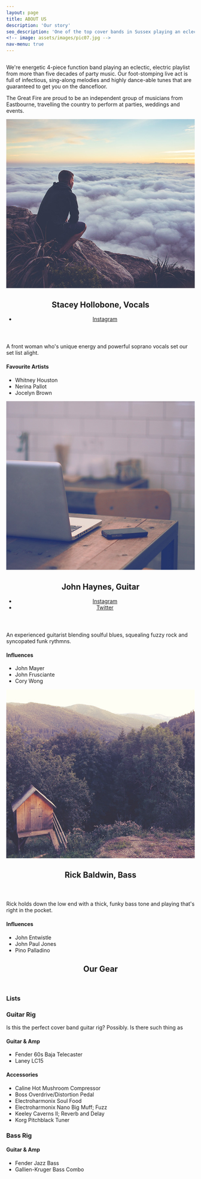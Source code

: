 ```yaml
---
layout: page
title: ABOUT US
description: 'Our story'
seo_description: 'One of the top cover bands in Sussex playing an eclectic, electric playlist from five decades of rock, pop, funk and blues. Find out more about the band.'
<!-- image: assets/images/pic07.jpg -->
nav-menu: true
---
```


<!-- Main -->
<div id="main" class="alt">



<!-- Intro -->
<section id="intro" class="spotlights" style="margin-top:2em;">
	<div class="inner">
		<p>We're energetic 4-piece function band playing an eclectic, electric playlist from more than five decades of party music. Our foot-stomping live act is full of infectious, sing-along melodies and highly dance-able tunes that are guaranteed to get you on the dancefloor.</p>
		<p>The Great Fire are proud to be an independent group of musicians from Eastbourne, travelling the country to perform at parties, weddings and events.</p>
	</div>
</section>

<!-- About -->	
<section id="two" class="spotlights">
	<section>
		<img src="assets/images/pic08.jpg" alt="" data-position="center center" />
		<div class="content">
			<div class="inner">
				<header class="major">
					<h2>Stacey Hollobone, Vocals</h2>
					<ul class="icons">
						<li><a href="https://instagram.com/bakedbystacey" class="icon fa-instagram"><span class="label">Instagram</span></a></li>
					</ul>
				</header>
				<p>A front woman who's unique energy and powerful soprano vocals set our set list alight.</p>
				<h4>Favourite Artists</h4>
				<ul class="alt">
					<li>Whitney Houston</li>
					<li>Nerina Pallot</li>
					<li>Jocelyn Brown</li>
				</ul> 
			</div>
		</div>
	</section>
	<section>
		<img src="assets/images/pic09.jpg" alt="" data-position="top center" />
		<div class="content">
			<div class="inner">
				<header class="major">
					<h2>John Haynes, Guitar</h2>
					<ul class="icons">
						<li><a href="https://instagram.com/johnhayn_es" class="icon fa-instagram"><span class="label">Instagram</span></a></li>
						<li><a href="https://twitter.com/johnhayn_es" class="icon fa-twitter"><span class="label">Twitter</span></a></li>
					</ul>
				</header>
				<p>An experienced guitarist blending soulful blues, squealing fuzzy rock and syncopated funk rythmns.</p>
				<h4>Influences</h4>
				<ul class="alt">
					<li>John Mayer</li>
					<li>John Frusciante</li>
					<li>Cory Wong</li>
				</ul>
			</div>
		</div>
	</section>
	<section>
		<img src="assets/images/pic10.jpg" alt="" data-position="25% 25%" />
		<div class="content">
			<div class="inner">
				<header class="major">
					<h2>Rick Baldwin, Bass</h2>
				</header>
				<p>Rick holds down the low end with a thick, funky bass tone and playing that's right in the pocket.</p>
				<h4>Influences</h4>
				<ul class="alt">
					<li>John Entwistle</li>
					<li>John Paul Jones</li>
					<li>Pino Palladino</li>
				</ul>
			</div>
		</div>
	</section>
	<!-- <section>
		<img src="assets/images/pic09.jpg" alt="" data-position="top center" />
		<div class="content">
			<div class="inner">
				<header class="major">
					<h2>Alex</h2>
					<h4>Drums</h4>
				</header>
				<p>A self-taught guitarist blending soulful blues, squealing fuzzy rock and tight-but-loose rythmn guitar.</p>
				<h4>Top Influences</h4>
				<ul class="alt">
					<li>John Mayer</li>
					<li>John Frusciante</li>
					<li>Cory Wong</li>
				</ul>
			</div>
		</div>
	</section> -->
</section>

<!-- Gear -->
<section id="one">
	<div class="inner">
		<header class="major">
			<h1>Our Gear</h1>
		</header>
		<h3>Lists</h3>
		<div class="row">
			<div class="6u 12u$(medium)">
				<h3>Guitar Rig</h3>
				<p>Is this the perfect cover band guitar rig? Possibly. Is there such thing as </p>
				<h4>Guitar & Amp</h4>
				<ul>
					<li>Fender 60s Baja Telecaster</li>
					<li>Laney LC15</li>
				</ul>
				<h4>Accessories</h4>
				<ul>
					<li>Caline Hot Mushroom Compressor</li>
					<li>Boss Overdrive/Distortion Pedal</li>
					<li>Electroharmonix Soul Food</li>
					<li>Electroharmonix Nano Big Muff; Fuzz</li>
					<li>Keeley Caverns II; Reverb and Delay</li>
					<li>Korg Pitchblack Tuner</li>
				</ul>
			</div>
			<div class="6u 12u$(medium)">
				<h3>Bass Rig</h3>
				<p></p>
				<h4>Guitar & Amp</h4>
				<ul>
					<li>Fender Jazz Bass</li>
					<li>Gallien-Kruger Bass Combo</li>
				</ul>
			</div>
		</div>
	</div>
</section>
